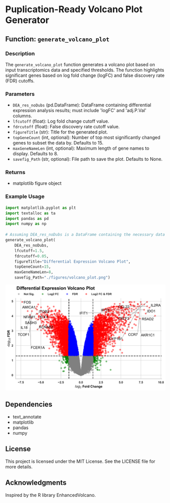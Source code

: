 # Puplication-Ready Volcano Plot Generator

## Function: `generate_volcano_plot`

### Description

The `generate_volcano_plot` function generates a volcano plot based on input transcriptomics data and specified thresholds. The function highlights significant genes based on log fold change (logFC) and false discovery rate (FDR) cutoffs.

### Parameters

- `DEA_res_noDubs` (pd.DataFrame): DataFrame containing differential expression analysis results; must include 'logFC' and 'adj.P.Val' columns.
- `lfcutoff` (float): Log fold change cutoff value.
- `fdrcutoff` (float): False discovery rate cutoff value.
- `figureTitle` (str): Title for the generated plot.
- `topGeneCount` (int, optional): Number of top most significantly changed genes to subset the data by. Defaults to 15.
- `maxGeneNameLen` (int, optional): Maximum length of gene names to display. Defaults to 8.
- `savefig_Path` (str, optional): File path to save the plot. Defaults to None.


### Returns

- matplotlib figure object

### Example Usage

```python
import matplotlib.pyplot as plt
import textalloc as ta
import pandas as pd
import numpy as np

# Assuming DEA_res_noDubs is a DataFrame containing the necessary data
generate_volcano_plot(
    DEA_res_noDubs, 
    lfcutoff=1.5, 
    fdrcutoff=0.05, 
    figureTitle="Differential Expression Volcano Plot", 
    topGeneCount=15, 
    maxGeneNameLen=8, 
    savefig_Path="./figures/volcano_plot.png")
```
![alt text](https://github.com/Mohamed-M-Mire/Puplication-Ready-Volcano-Plot-Generator/blob/main/Figures/volcano_plot.png)

## Dependencies

- text_annotate
- matplotlib
- pandas
- numpy
  
## License

This project is licensed under the MIT License. See the LICENSE file for more details.

## Acknowledgments

Inspired by the R library EnhancedVolcano.
